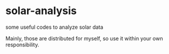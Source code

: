 # solar-analysis
some useful codes to analyze solar data

Mainly, those are distributed for myself, so use it within your own responsibility.
